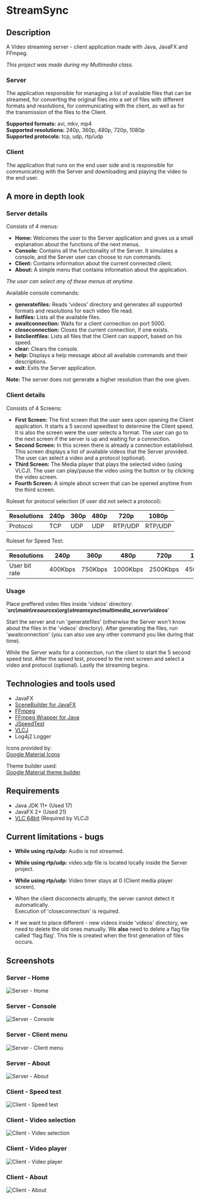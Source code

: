 # StreamSync

## Description

A Video streaming server - client application made with Java, JavaFX and FFmpeg.

*This project was made during my Multimedia class.*

### Server

The application responsible for managing a list of available files that can be streamed, for converting the original files into a set of files with different formats and resolutions, for communicating with the client, as well as for the transmission of the files to the Client.

**Supported formats:** avi, mkv, mp4\
**Supported resolutions:** 240p, 360p, 480p, 720p, 1080p\
**Supported protocols:** tcp, udp, rtp/udp

### Client

The application that runs on the end user side and is responsible for communicating with the Server and downloading and playing the video to the end user.

## A more in depth look

### Server details

Consists of 4 menus:

- **Home:** Welcomes the user to the Server application and gives us a small explanation about the functions of the next menus.
- **Console:** Contains all the functionality of the Server. It simulates a console, and the Server user can choose to run commands.
- **Client:** Contains information about the current connected client.
- **About:** A simple menu that contains information about the application.

*The user can select any of these menus at anytime.*

Available console commands:

- **generatefiles:** Reads 'videos' directory and generates all supported formats and resolutions for each video file read.
- **listfiles:** Lists all the available files.
- **awaitconnection:** Waits for a client connection on port 5000.
- **closeconnection:** Closes the current connection, if one exists.
- **listclientfiles:** Lists all files that the Client can support, based on his speed.
- **clear:** Clears the console.
- **help:** Displays a help message about all available commands and their descriptions.
- **exit:** Exits the Server application.

**Note:** The server does not generate a higher resolution than the one given.

### Client details

Consists of 4 Screens:

- **First Screen:** The first screen that the user sees upon opening the Client application. It starts a 5 second speedtest to determine the Client speed. It is also the screen were the user selects a format. The user can go to the next screen if the server is up and waiting for a connection.
- **Second Screen:** In this screen there is already a connection established. This screen displays a list of available videos that the Server provided. The user can select a video and a protocol (optional).
- **Third Screen:** The Media player that plays the selected video (using VLCJ). The user can play/pause the video using the button or by clicking the video screen.
- **Fourth Screen:** A simple about screen that can be opened anytime from the third screen.

Ruleset for protocol selection (if user did not select a protocol):


|Resolutions|240p|360p|480p|720p|1080p|
|-----------|----|----|----|----|-----|
|Protocol|TCP|UDP|UDP|RTP/UDP|RTP/UDP|

Ruleset for Speed Test:

|Resolutions|240p|360p|480p|720p|1080p|
|-----------|----|----|----|----|-----|
|User bit rate|400Kbps|750Kbps|1000Kbps|2500Kbps|4500Kbps|


### Usage

Place preffered video files inside 'videos' directory: '***src\main\resources\org\streamsync\multimedia_server\videos***'

Start the server and run 'generatefiles' (otherwise the Server won't know about the files in the 'videos' directory). After generating the files, run 'awaitconnection' (you can also use any other command you like during that time).

While the Server waits for a connection, run the client to start the 5 second speed test. After the speed test, proceed to the next screen and select a video and protocol (optional). Lastly the streaming begins.

## Technologies and tools used

- JavaFX
- [SceneBuilder for JavaFX](https://gluonhq.com/products/scene-builder/)
- [FFmpeg](https://ffmpeg.org/download.html)
- [FFmpeg Wrapper for Java](https://github.com/bramp/ffmpeg-cli-wrapper)
- [JSpeedTest](https://github.com/bertrandmartel/speed-test-lib)
- [VLCJ](https://github.com/caprica/vlcj)
- Log4j2 Logger

Icons provided by:\
[Google Material Icons](https://fonts.google.com/icons)

Theme builder used:\
[Google Material theme builder](https://material-foundation.github.io/material-theme-builder/)

## Requirements

- Java JDK 11+ (Used 17)
- JavaFX 2+ (Used 21)
- [VLC 64bit](https://www.videolan.org/vlc/download-windows.html) (Required by VLCJ)

## Current limitations - bugs

- **While using rtp/udp:** Audio is not streamed.
- **While using rtp/udp:** video.sdp file is located locally inside the Server project.
- **While using rtp/udp:** Video timer stays at 0 (Client media player screen).

- When the client disconnects abruptly, the server cannot detect it automatically.\
Execution of 'closeconnection' is required.
- If we want to place different - new videos inside 'videos' directory, we need to delete the old ones manually. We **also** need to delete a flag file called 'flag.flag'. This file is created when the first generation of files occurs.

## Screenshots

### Server - Home

![Server - Home](https://github.com/ChrisTs8920/StreamSync/blob/main/screenshots/Home.jpg?raw=true)

### Server - Console

![Server - Console](https://github.com/ChrisTs8920/StreamSync/blob/main/screenshots/Console.jpg?raw=true)

### Server - Client menu

![Server - Client menu](https://github.com/ChrisTs8920/StreamSync/blob/main/screenshots/Client.jpg?raw=true)

### Server - About

![Server - About](https://github.com/ChrisTs8920/StreamSync/blob/main/screenshots/About.jpg?raw=true)

### Client - Speed test

![Client - Speed test](https://github.com/ChrisTs8920/StreamSync/blob/main/screenshots/Speedtest.jpg?raw=true)

### Client - Video selection

![Client - Video selection](https://github.com/ChrisTs8920/StreamSync/blob/main/screenshots/VideoSelection.jpg?raw=true)

### Client - Video player

![Client - Video player](https://github.com/ChrisTs8920/StreamSync/blob/main/screenshots/VideoPlayer.jpg?raw=true)

### Client - About

![Client - About](https://github.com/ChrisTs8920/StreamSync/blob/main/screenshots/About_c.jpg?raw=true)
